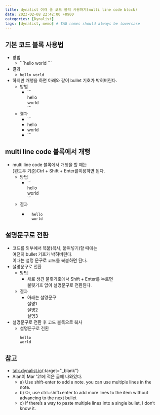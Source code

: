 ```yaml
---
title: dynalist 여러 줄 코드 블럭 사용하기(multi line code block)
date: 2023-02-08 22:42:00 +0900
categories: [Dynalist]
tags: [dynalist, memo] # TAG names should always be lowercase
---
```

## 기본 코드 블록 사용법
- 방법
    - \`\`\`hello world \`\`\`
- 결과
    - ```hello world```
- 하지만 개행을 하면 아래와 같이 bullet 기호가 박혀버린다.
    - 방법
        - \`\`\`  
            hello  
            world  
            \`\`\`  
    - 결과
        - \`\`\`
        - hello
        - world
        - \`\`\`


## multi line code 블록에서 개행
- multi line code 블록에서 개행을 할 때는  
    (윈도우 기준)Ctrl + Shift + Enter를이용하면 된다.
    - 방법
        - \`\`\`  
            hello  
            world  
            \`\`\`  
    - 결과
        - ```
            hello
            world
            ```

## 설명문구로 전환
- 코드를 외부에서 복붙(복사, 붙여넣기)할 때에는  
    여전히 bullet 기호가 박혀버린다.  
    이때는 설명 문구로 코드를 복붙하면 된다.  
- 설명문구로 전환
    - 방법
        - 새로 생긴 불릿기호에서 Shift + Enter를 누르면  
            불릿기호 없이 설명문구로 전환된다.
    - 결과
        - 아래는 설명문구  
            설명1  
            설명2  
            설명3  
- 설명문구로 전환 후 코드 블록으로 복사
    - 설명문구로 전환  
        ```
        hello
        world
        ```


## 참고
- [talk.dynalist.io](https://talk.dynalist.io/t/multi-line-code-blocks/41/61){:target="_blank"}
- Alan이 Mar '21에 적은 글에 나와있다.
    - a) Use shift-enter to add a note. you can use multiple lines in the note.
    - b) Or, use ctrl+shift+enter to add more lines to the item without advancing to the next bullet
    - c) If there’s a way to paste multiple lines into a single bullet, I don’t know it.
